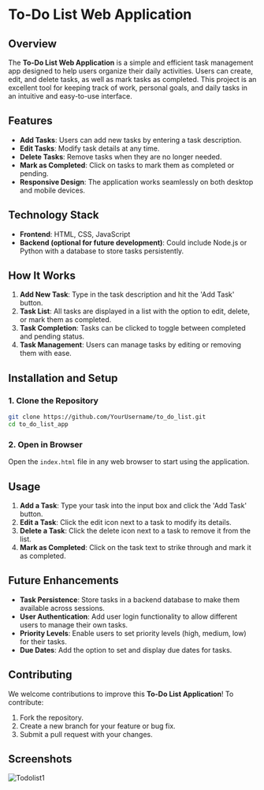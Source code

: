 # To-Do List Web Application

## Overview

The **To-Do List Web Application** is a simple and efficient task management app designed to help users organize their daily activities. Users can create, edit, and delete tasks, as well as mark tasks as completed. This project is an excellent tool for keeping track of work, personal goals, and daily tasks in an intuitive and easy-to-use interface.

## Features

- **Add Tasks**: Users can add new tasks by entering a task description.
- **Edit Tasks**: Modify task details at any time.
- **Delete Tasks**: Remove tasks when they are no longer needed.
- **Mark as Completed**: Click on tasks to mark them as completed or pending.
- **Responsive Design**: The application works seamlessly on both desktop and mobile devices.

## Technology Stack

- **Frontend**: HTML, CSS, JavaScript
- **Backend (optional for future development)**: Could include Node.js or Python with a database to store tasks persistently.
  
## How It Works

1. **Add New Task**: Type in the task description and hit the 'Add Task' button.
2. **Task List**: All tasks are displayed in a list with the option to edit, delete, or mark them as completed.
3. **Task Completion**: Tasks can be clicked to toggle between completed and pending status.
4. **Task Management**: Users can manage tasks by editing or removing them with ease.

## Installation and Setup

### 1. Clone the Repository
```bash
git clone https://github.com/YourUsername/to_do_list.git
cd to_do_list_app
```

### 2. Open in Browser
Open the `index.html` file in any web browser to start using the application.

## Usage

1. **Add a Task**: Type your task into the input box and click the 'Add Task' button.
2. **Edit a Task**: Click the edit icon next to a task to modify its details.
3. **Delete a Task**: Click the delete icon next to a task to remove it from the list.
4. **Mark as Completed**: Click on the task text to strike through and mark it as completed.

## Future Enhancements

- **Task Persistence**: Store tasks in a backend database to make them available across sessions.
- **User Authentication**: Add user login functionality to allow different users to manage their own tasks.
- **Priority Levels**: Enable users to set priority levels (high, medium, low) for their tasks.
- **Due Dates**: Add the option to set and display due dates for tasks.

## Contributing

We welcome contributions to improve this **To-Do List Application**! To contribute:

1. Fork the repository.
2. Create a new branch for your feature or bug fix.
3. Submit a pull request with your changes.

## Screenshots

![Todolist1](https://github.com/user-attachments/assets/b5710bfd-bed6-410b-80e4-dcaef9c8f0d8)
